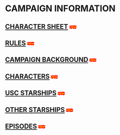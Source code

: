 # CAMPAIGN INFORMATION

## [CHARACTER SHEET](/campaign/USC-CharacterSheet.pdf)![New](/new.gif)
## [RULES](/campaign/rules.htm)![New](/new.gif)
## [CAMPAIGN BACKGROUND](campaign/campaignBackground.htm)![New](/new.gif)
## [CHARACTERS](campaign/characters.htm)![New](/new.gif)
## [USC STARSHIPS](campaign/uscships.htm)![New](/new.gif)
## [OTHER STARSHIPS](campaign/ships.htm)![New](/new.gif)
## [EPISODES](campaign/episodes.htm)![New](/new.gif)
